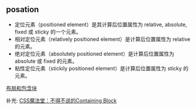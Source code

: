 ## posation
- 定位元素（positioned element）是其计算后位置属性为 relative, absolute, fixed 或 sticky 的一个元素。
- 相对定位元素（relatively positioned element）是计算后位置属性为 relative 的元素。
- 绝对定位元素（absolutely positioned element）是计算后位置属性为 absolute 或 fixed 的元素。
- 粘性定位元素（stickily positioned element）是计算后位置属性为 sticky 的元素。

[布局和包含块](https://developer.mozilla.org/zh-CN/docs/Web/CSS/All_About_The_Containing_Block)

补充: [CSS魔法堂：不得不说的Containing Block](https://segmentfault.com/a/1190000004642650)